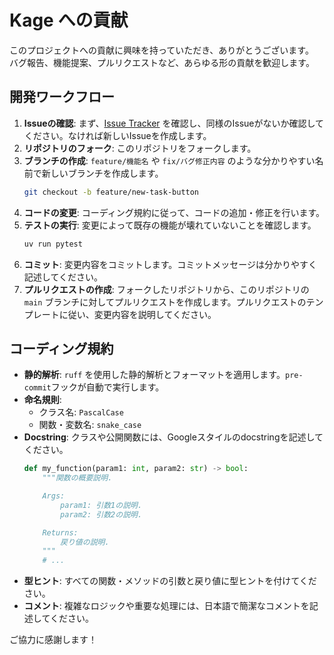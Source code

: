 # Kage への貢献

このプロジェクトへの貢献に興味を持っていただき、ありがとうございます。
バグ報告、機能提案、プルリクエストなど、あらゆる形の貢献を歓迎します。

## 開発ワークフロー

1.  **Issueの確認**: まず、[Issue Tracker](https://github.com/KTC-Security-Circle/Kage/issues) を確認し、同様のIssueがないか確認してください。なければ新しいIssueを作成します。
2.  **リポジトリのフォーク**: このリポジトリをフォークします。
3.  **ブランチの作成**: `feature/機能名` や `fix/バグ修正内容` のような分かりやすい名前で新しいブランチを作成します。
    ```bash
    git checkout -b feature/new-task-button
    ```
4.  **コードの変更**: コーディング規約に従って、コードの追加・修正を行います。
5.  **テストの実行**: 変更によって既存の機能が壊れていないことを確認します。
    ```bash
    uv run pytest
    ```
6.  **コミット**: 変更内容をコミットします。コミットメッセージは分かりやすく記述してください。
7.  **プルリクエストの作成**: フォークしたリポジトリから、このリポジトリの `main` ブランチに対してプルリクエストを作成します。プルリクエストのテンプレートに従い、変更内容を説明してください。

## コーディング規約

- **静的解析**: `ruff` を使用した静的解析とフォーマットを適用します。`pre-commit`フックが自動で実行します。
- **命名規則**:
    - クラス名: `PascalCase`
    - 関数・変数名: `snake_case`
- **Docstring**: クラスや公開関数には、Googleスタイルのdocstringを記述してください。
    ```python
    def my_function(param1: int, param2: str) -> bool:
        """関数の概要説明.

        Args:
            param1: 引数1の説明.
            param2: 引数2の説明.

        Returns:
            戻り値の説明.
        """
        # ...
    ```
- **型ヒント**: すべての関数・メソッドの引数と戻り値に型ヒントを付けてください。
- **コメント**: 複雑なロジックや重要な処理には、日本語で簡潔なコメントを記述してください。

ご協力に感謝します！
